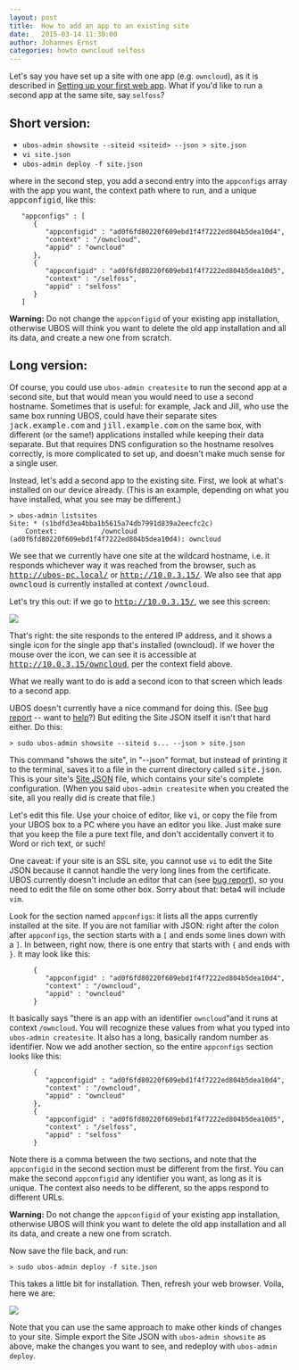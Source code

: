 ```yaml
---
layout: post
title:  How to add an app to an existing site
date:   2015-03-14 11:30:00
author: Johannes Ernst
categories: howto owncloud selfoss
---
```


Let's say you have set up a site with one app (e.g. ``owncloud``), as it is described in
<a href="/docs/users/firstsite.html">Setting up your first web app</a>. What if you'd like
to run a second app at the same site, say ``selfoss``?

<h2>Short version:</h2>

* ``ubos-admin showsite --siteid <siteid> --json > site.json``
* ``vi site.json``
* ``ubos-admin deploy -f site.json``

where in the second step, you add a second entry into the ``appconfigs`` array with
the app you want, the context path where to run, and a unique <tt>appconfigid</tt>, like this:

~~~~~
   "appconfigs" : [
      {
         "appconfigid" : "ad0f6fd80220f609ebd1f4f7222ed804b5dea10d4",
         "context" : "/owncloud",
         "appid" : "owncloud"
      },
      {
         "appconfigid" : "ad0f6fd80220f609ebd1f4f7222ed804b5dea10d5",
         "context" : "/selfoss",
         "appid" : "selfoss"
      }
   ]
~~~~~

<strong>Warning:</strong> Do not change the `appconfigid` of your existing app installation,
otherwise UBOS will think you want to delete the old app installation and all its data, and
create a new one from scratch.

<h2>Long version:</h2>

Of course, you could use <code>ubos-admin createsite</code> to run the second app
at a second site, but that would mean you would need to use a second hostname.
Sometimes that is useful: for example, Jack and Jill, who use the same box running
UBOS, could have their separate sites <tt>jack.example.com</tt> and <tt>jill.example.com</tt>
on the same box, with different (or the same!) applications installed while keeping their
data separate. But that requires DNS configuration so the hostname resolves correctly,
is more complicated to set up, and doesn't make much sense for a single user.

Instead, let's add a second app to the existing site. First, we look at what's installed
on our device already. (This is an example, depending on what you have installed, what you
see may be different.)

~~~~~
> ubos-admin listsites
Site: * (s1bdfd3ea4bba1b5615a74db7991d839a2eecfc2c)
    Context:           /owncloud (ad0f6fd80220f609ebd1f4f7222ed804b5dea10d4): owncloud
~~~~~

We see that we currently have one site at the wildcard hostname, i.e. it responds
whichever way it was reached from the browser, such as <tt>http://ubos-pc.local/</tt> or
<tt>http://10.0.3.15/</tt>. We also see that app <tt>owncloud</tt> is currently
installed at context <tt>/owncloud</tt>.

Let's try this out: if we go to <tt>http://10.0.3.15/</tt>, we see this screen:

<img src="/images/2015-03-14/owncloud-only.png">

That's right: the site responds to the entered IP address, and it shows a single icon
for the single app that's installed (owncloud). If we hover the mouse over the icon,
we can see it is accessible at <tt>http://10.0.3.15/owncloud</tt>, per the context
field above.

What we really want to do is add a second icon to that screen which leads to a second
app.

UBOS doesn't currently have a nice command for doing this. (See
<a href="https://github.com/uboslinux/ubos-admin/issues/8">bug report</a> -- want to
<a href="/community/">help</a>?) But editing the Site JSON itself it isn't that hard
either. Do this:

~~~~~
> sudo ubos-admin showsite --siteid s... --json > site.json
~~~~~

This command "shows the site", in "--json" format, but instead of printing it to the
terminal, saves it to a file in the current directory called <tt>site.json</tt>. This
is your site's <a href="/docs/developers/site-json.html">Site JSON</a> file, which contains
your site's complete configuration. (When you said ``ubos-admin createsite`` when
you created the site, all you really did is create that file.)

Let's edit this file. Use your choice of editor, like <tt>vi</tt>, or copy the file
from your UBOS box to a PC where you have an editor you like. Just make sure that
you keep the file a pure text file, and don't accidentally convert it to Word or
rich text, or such!

One caveat: if your site is an SSL site, you cannot use ``vi`` to edit the Site JSON
because it cannot handle the very long lines from the certificate. UBOS currently doesn't
include an editor that can (see <a href="https://github.com/uboslinux/ubos-buildconfig/issues/7">bug report</a>),
so you need to edit the file on some other box. Sorry about that: beta4 will include
``vim``.

Look for the section named ``appconfigs``: it lists all the apps currently installed
at the site. If you are not familiar with JSON: right after the colon after ``appconfigs``,
the section starts with a ``[`` and ends some lines down with a ``]``. In between, right
now, there is one entry that starts with ``{`` and ends with ``}``. It may look like
this:

~~~~~
      {
         "appconfigid" : "ad0f6fd80220f609ebd1f4f7222ed804b5dea10d4",
         "context" : "/owncloud",
         "appid" : "owncloud"
      }
~~~~~

It basically says "there is an app with an identifier ``owncloud``"and it runs at context
``/owncloud``. You will recognize these values from what you typed into ``ubos-admin createsite``.
It also has a long, basically random number as identifier. Now we add another section, so the
entire ``appconfigs`` section looks like this:

~~~~~
      {
         "appconfigid" : "ad0f6fd80220f609ebd1f4f7222ed804b5dea10d4",
         "context" : "/owncloud",
         "appid" : "owncloud"
      },
      {
         "appconfigid" : "ad0f6fd80220f609ebd1f4f7222ed804b5dea10d5",
         "context" : "/selfoss",
         "appid" : "selfoss"
      }
~~~~~

Note there is a comma between the two sections, and note that the ``appconfigid``
in the second section must be different from the first. You can make the second ``appconfigid``
any identifier you want, as long as it is unique. The context also needs to be different,
so the apps respond to different URLs.

<strong>Warning:</strong> Do not change the `appconfigid` of your existing app installation,
otherwise UBOS will think you want to delete the old app installation and all its data, and
create a new one from scratch.

Now save the file back, and run:

~~~~~
> sudo ubos-admin deploy -f site.json
~~~~~

This takes a little bit for installation. Then, refresh your web browser. Voila, here we are:

<img src="/images/2015-03-14/owncloud-selfoss.png">

Note that you can use the same approach to make other kinds of changes to your site.
Simple export the Site JSON with ``ubos-admin showsite`` as above, make the changes you
want to see, and redeploy with ``ubos-admin deploy``.


